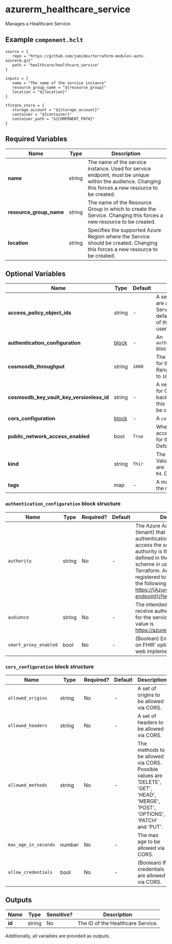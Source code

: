 # azurerm_healthcare_service

Manages a Healthcare Service.

## Example `component.hclt`

```hcl
source = {
   repo = "https://github.com/jumidev/terraform-modules-auto-azurerm.git"   
   path = "healthcare/healthcare_service"   
}

inputs = {
   name = "The name of the service instance"   
   resource_group_name = "${resource_group}"   
   location = "${location}"   
}

tfstate_store = {
   storage_account = "${storage_account}"   
   container = "${container}"   
   container_path = "${COMPONENT_PATH}"   
}

```

## Required Variables

| Name | Type |  Description |
| ---- | --------- |  ----------- |
| **name** | string |  The name of the service instance. Used for service endpoint, must be unique within the audience. Changing this forces a new resource to be created. | 
| **resource_group_name** | string |  The name of the Resource Group in which to create the Service. Changing this forces a new resource to be created. | 
| **location** | string |  Specifies the supported Azure Region where the Service should be created. Changing this forces a new resource to be created. | 

## Optional Variables

| Name | Type |  Default  |  Description |
| ---- | --------- |  ----------- | ----------- |
| **access_policy_object_ids** | string |  -  |  A set of Azure object IDs that are allowed to access the Service. If not configured, the default value is the object id of the service principal or user that is running Terraform. | 
| **authentication_configuration** | [block](#authentication_configuration-block-structure) |  -  |  An `authentication_configuration` block. | 
| **cosmosdb_throughput** | string |  `1000`  |  The provisioned throughput for the backing database. Range of `400`-`100000`. Defaults to `1000`. | 
| **cosmosdb_key_vault_key_versionless_id** | string |  -  |  A versionless Key Vault Key ID for CMK encryption of the backing database. Changing this forces a new resource to be created. | 
| **cors_configuration** | [block](#cors_configuration-block-structure) |  -  |  A `cors_configuration` block. | 
| **public_network_access_enabled** | bool |  `True`  |  Whether public network access is enabled or disabled for this service instance. Defaults to `true`. | 
| **kind** | string |  `fhir`  |  The type of the service. Values at time of publication are: `fhir`, `fhir-Stu3` and `fhir-R4`. Default value is `fhir`. | 
| **tags** | map |  -  |  A mapping of tags to assign to the resource. | 

### `authentication_configuration` block structure

| Name | Type | Required? | Default | Description |
| ---- | ---- | --------- | ------- | ----------- |
| `authority` | string | No | - | The Azure Active Directory (tenant) that serves as the authentication authority to access the service. The default authority is the Directory defined in the authentication scheme in use when running Terraform. Authority must be registered to Azure AD and in the following format: <https://{Azure-AD-endpoint}/{tenant-id>}. |
| `audience` | string | No | - | The intended audience to receive authentication tokens for the service. The default value is <https://azurehealthcareapis.com> |
| `smart_proxy_enabled` | bool | No | - | (Boolean) Enables the 'SMART on FHIR' option for mobile and web implementations. |

### `cors_configuration` block structure

| Name | Type | Required? | Default | Description |
| ---- | ---- | --------- | ------- | ----------- |
| `allowed_origins` | string | No | - | A set of origins to be allowed via CORS. |
| `allowed_headers` | string | No | - | A set of headers to be allowed via CORS. |
| `allowed_methods` | string | No | - | The methods to be allowed via CORS. Possible values are 'DELETE', 'GET', 'HEAD', 'MERGE', 'POST', 'OPTIONS', 'PATCH' and 'PUT'. |
| `max_age_in_seconds` | number | No | - | The max age to be allowed via CORS. |
| `allow_credentials` | bool | No | - | (Boolean) If credentials are allowed via CORS. |



## Outputs

| Name | Type | Sensitive? | Description |
| ---- | ---- | --------- | --------- |
| **id** | string | No  | The ID of the Healthcare Service. | 

Additionally, all variables are provided as outputs.
